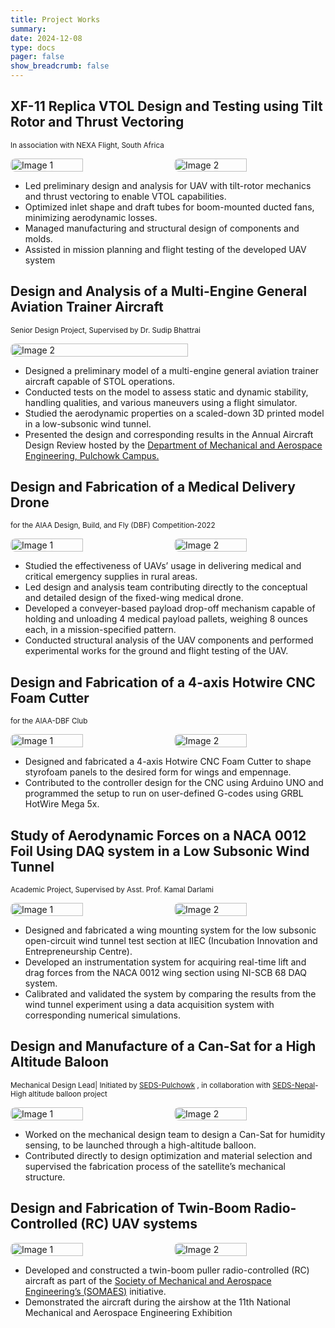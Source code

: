 ```yaml
---
title: Project Works
summary:
date: 2024-12-08
type: docs
pager: false
show_breadcrumb: false
---
```


## XF-11 Replica VTOL Design and Testing using Tilt Rotor and Thrust Vectoring
<small> In association with NEXA Flight, South Africa </small>

<div style="display: flex; justify-content: space-between; gap: 10px;">
    <img src="ifda-1.png" alt="Image 1" style="width: 48%; border-radius: 8px;">
    <img src="ifda-2.png" alt="Image 2" style="width: 48%; border-radius: 8px;">
</div>

- Led preliminary design and analysis for UAV with tilt-rotor mechanics and thrust vectoring to enable VTOL capabilities.
- Optimized inlet shape and draft tubes for boom-mounted ducted fans, minimizing aerodynamic losses.
- Managed manufacturing and structural design of components and molds.
- Assisted in mission planning and flight testing of the developed UAV system


## Design and Analysis of a Multi-Engine General Aviation Trainer Aircraft
<small> Senior Design Project, Supervised by Dr. Sudip Bhattrai </small>
<div style="display: flex; justify-content: space-between; gap: 10px;">
       <img src="GUI.png" alt="Image 2" style="width: 75%; border-radius: 8px;">
</div>

- Designed a preliminary model of a multi-engine general aviation trainer aircraft capable of STOL operations.
- Conducted tests on the model to assess static and dynamic stability, handling qualities, and various maneuvers using a flight simulator.
- Studied the aerodynamic properties on a scaled-down 3D printed model in a low-subsonic wind tunnel.
- Presented the design and corresponding results in the Annual Aircraft Design Review hosted by the [Department of Mechanical and Aerospace Engineering, Pulchowk Campus.](https://mech.pcampus.edu.np/)

## Design and Fabrication of a Medical Delivery Drone
<small> for the AIAA Design, Build, and Fly (DBF) Competition-2022</small>
<div style="display: flex; justify-content: space-between; gap: 10px;">
    <img src="LG-1.jpeg" alt="Image 1" style="width: 48%; border-radius: 8px;">
    <img src="LG-2.jpeg" alt="Image 2" style="width: 48%; border-radius: 8px;">
</div>

- Studied the effectiveness of UAVs’ usage in delivering medical and critical emergency supplies in rural areas.
- Led design and analysis team contributing directly to the conceptual and detailed design of the fixed-wing medical drone.
- Developed a conveyer-based payload drop-off mechanism capable of holding and unloading 4 medical payload pallets, weighing 8 ounces each, in a mission-specified pattern.
- Conducted structural analysis of the UAV components and performed experimental works for the ground and flight testing of the UAV.

## Design and Fabrication of a 4-axis Hotwire CNC Foam Cutter
<small> for the AIAA-DBF Club </small>
<div style="display: flex; justify-content: space-between; gap: 10px;">
    <img src="LG-1.jpeg" alt="Image 1" style="width: 48%; border-radius: 8px;">
    <img src="LG-2.jpeg" alt="Image 2" style="width: 48%; border-radius: 8px;">
</div>

- Designed and fabricated a 4-axis Hotwire CNC Foam Cutter to shape styrofoam panels to the desired form for wings and empennage.
- Contributed to the controller design for the CNC using Arduino UNO and programmed the setup to run on user-defined G-codes using GRBL HotWire Mega 5x.

## Study of Aerodynamic Forces on a NACA 0012 Foil Using DAQ system in a Low Subsonic Wind Tunnel
<small> Academic Project, Supervised by Asst. Prof. Kamal Darlami </small>
<div style="display: flex; justify-content: space-between; gap: 10px;">
    <img src="LG-1.jpeg" alt="Image 1" style="width: 48%; border-radius: 8px;">
    <img src="LG-2.jpeg" alt="Image 2" style="width: 48%; border-radius: 8px;">
</div>

- Designed and fabricated a wing mounting system for the low subsonic open-circuit wind tunnel test section at IIEC (Incubation Innovation and Entrepreneurship Centre).
- Developed an instrumentation system for acquiring real-time lift and drag forces from the NACA 0012 wing
section using NI-SCB 68 DAQ system.
- Calibrated and validated the system by comparing the results from the wind tunnel experiment using a data acquisition system with corresponding numerical simulations.


## Design and Manufacture of a Can-Sat for a High Altitude Baloon
<small> Mechanical Design Lead| Initiated by [SEDS-Pulchowk](https://seds.pcampus.edu.np/) , in collaboration with [SEDS-Nepal](https://sedsnepal.org/)-High altitude balloon project </small>
<div style="display: flex; justify-content: space-between; gap: 10px;">
    <img src="LG-1.jpeg" alt="Image 1" style="width: 48%; border-radius: 8px;">
    <img src="LG-2.jpeg" alt="Image 2" style="width: 48%; border-radius: 8px;">
</div>

- Worked on the mechanical design team to design a Can-Sat for humidity sensing, to be launched through a high-altitude balloon.
- Contributed directly to design optimization and material selection and supervised the fabrication process of the satellite’s mechanical structure.

## Design and Fabrication of Twin-Boom Radio-Controlled (RC) UAV systems

<div style="display: flex; justify-content: space-between; gap: 10px;">
    <img src="LG-1.jpeg" alt="Image 1" style="width: 48%; border-radius: 8px;">
    <img src="LG-2.jpeg" alt="Image 2" style="width: 48%; border-radius: 8px;">
</div>

- Developed and constructed a twin-boom puller radio-controlled (RC) aircraft as part of the [Society of Mechanical and Aerospace Engineering’s (SOMAES)](https://somes.ioe.edu.np/) initiative.
- Demonstrated the aircraft during the airshow at the 11th National Mechanical and Aerospace Engineering Exhibition